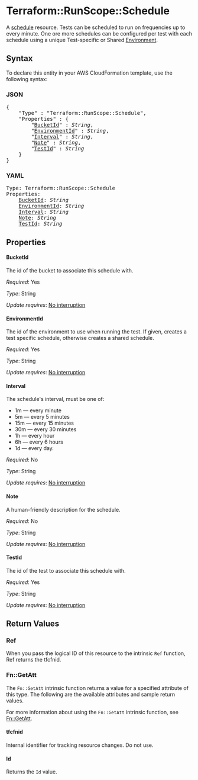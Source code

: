 # Terraform::RunScope::Schedule

A [schedule](https://www.runscope.com/docs/api/schedules) resource.
Tests can be scheduled to run on frequencies up to every minute.
One ore more schedules can be configured per test with each schedule
using a unique Test-specific or Shared [Environment](environment.html).

## Syntax

To declare this entity in your AWS CloudFormation template, use the following syntax:

### JSON

<pre>
{
    "Type" : "Terraform::RunScope::Schedule",
    "Properties" : {
        "<a href="#bucketid" title="BucketId">BucketId</a>" : <i>String</i>,
        "<a href="#environmentid" title="EnvironmentId">EnvironmentId</a>" : <i>String</i>,
        "<a href="#interval" title="Interval">Interval</a>" : <i>String</i>,
        "<a href="#note" title="Note">Note</a>" : <i>String</i>,
        "<a href="#testid" title="TestId">TestId</a>" : <i>String</i>
    }
}
</pre>

### YAML

<pre>
Type: Terraform::RunScope::Schedule
Properties:
    <a href="#bucketid" title="BucketId">BucketId</a>: <i>String</i>
    <a href="#environmentid" title="EnvironmentId">EnvironmentId</a>: <i>String</i>
    <a href="#interval" title="Interval">Interval</a>: <i>String</i>
    <a href="#note" title="Note">Note</a>: <i>String</i>
    <a href="#testid" title="TestId">TestId</a>: <i>String</i>
</pre>

## Properties

#### BucketId

The id of the bucket to associate this schedule with.

_Required_: Yes

_Type_: String

_Update requires_: [No interruption](https://docs.aws.amazon.com/AWSCloudFormation/latest/UserGuide/using-cfn-updating-stacks-update-behaviors.html#update-no-interrupt)

#### EnvironmentId

The id of the environment to use when running the test.
If given, creates a test specific schedule, otherwise creates a shared schedule.

_Required_: Yes

_Type_: String

_Update requires_: [No interruption](https://docs.aws.amazon.com/AWSCloudFormation/latest/UserGuide/using-cfn-updating-stacks-update-behaviors.html#update-no-interrupt)

#### Interval

The schedule's interval, must be one of:
* 1m — every minute
* 5m — every 5 minutes
* 15m — every 15 minutes
* 30m — every 30 minutes
* 1h — every hour
* 6h — every 6 hours
* 1d — every day.

_Required_: No

_Type_: String

_Update requires_: [No interruption](https://docs.aws.amazon.com/AWSCloudFormation/latest/UserGuide/using-cfn-updating-stacks-update-behaviors.html#update-no-interrupt)

#### Note

A human-friendly description for the schedule.

_Required_: No

_Type_: String

_Update requires_: [No interruption](https://docs.aws.amazon.com/AWSCloudFormation/latest/UserGuide/using-cfn-updating-stacks-update-behaviors.html#update-no-interrupt)

#### TestId

The id of the test to associate this schedule with.

_Required_: Yes

_Type_: String

_Update requires_: [No interruption](https://docs.aws.amazon.com/AWSCloudFormation/latest/UserGuide/using-cfn-updating-stacks-update-behaviors.html#update-no-interrupt)

## Return Values

### Ref

When you pass the logical ID of this resource to the intrinsic `Ref` function, Ref returns the tfcfnid.

### Fn::GetAtt

The `Fn::GetAtt` intrinsic function returns a value for a specified attribute of this type. The following are the available attributes and sample return values.

For more information about using the `Fn::GetAtt` intrinsic function, see [Fn::GetAtt](https://docs.aws.amazon.com/AWSCloudFormation/latest/UserGuide/intrinsic-function-reference-getatt.html).

#### tfcfnid

Internal identifier for tracking resource changes. Do not use.

#### Id

Returns the <code>Id</code> value.

